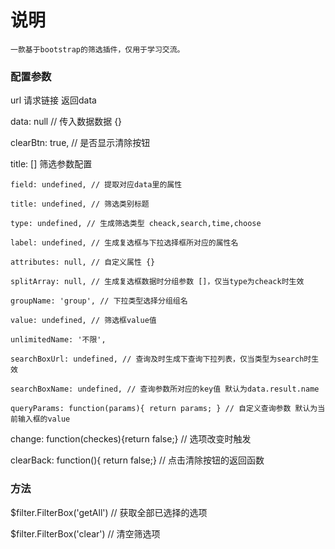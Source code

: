 # 说明
	一款基于bootstrap的筛选插件，仅用于学习交流。


### 配置参数

url 请求链接 返回data

data: null // 传入数据数据 {}

clearBtn: true, // 是否显示清除按钮

title: [] 筛选参数配置 

  	field: undefined, // 提取对应data里的属性
  
	title: undefined, // 筛选类别标题
	
	type: undefined, // 生成筛选类型 cheack,search,time,choose
	
	label: undefined, // 生成复选框与下拉选择框所对应的属性名
	
	attributes: null, // 自定义属性 {}
	
	splitArray: null, // 生成复选框数据时分组参数 []，仅当type为cheack时生效
	
	groupName: 'group', // 下拉类型选择分组组名
	
	value: undefined, // 筛选框value值
	
	unlimitedName: '不限',
	
	searchBoxUrl: undefined, // 查询及时生成下查询下拉列表，仅当类型为search时生效 
	
	searchBoxName: undefined, // 查询参数所对应的key值 默认为data.result.name
	
	queryParams: function(params){ return params; } // 自定义查询参数 默认为当前输入框的value

change: function(checkes){return false;}  // 选项改变时触发

clearBack: function(){ return false;} // 点击清除按钮的返回函数

### 方法

$filter.FilterBox('getAll') // 获取全部已选择的选项

$filter.FilterBox('clear') // 清空筛选项
